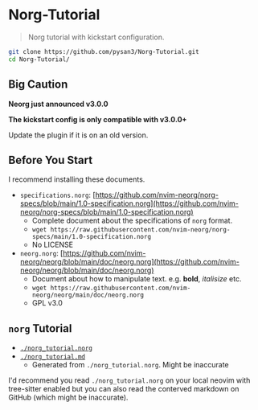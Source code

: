 # Norg-Tutorial

> Norg tutorial with kickstart configuration.

```bash
git clone https://github.com/pysan3/Norg-Tutorial.git
cd Norg-Tutorial/
```

## Big Caution

**Neorg just announced v3.0.0**

**The kickstart config is only compatible with v3.0.0+**

Update the plugin if it is on an old version.

## Before You Start

I recommend installing these documents.

- `specifications.norg`: [https://github.com/nvim-neorg/norg-specs/blob/main/1.0-specification.norg](https://github.com/nvim-neorg/norg-specs/blob/main/1.0-specification.norg)
  - Complete document about the specifications of `norg` format.
  - `wget https://raw.githubusercontent.com/nvim-neorg/norg-specs/main/1.0-specification.norg`
  - No LICENSE
- `neorg.norg`: [https://github.com/nvim-neorg/neorg/blob/main/doc/neorg.norg](https://github.com/nvim-neorg/neorg/blob/main/doc/neorg.norg)
  - Document about how to manipulate text. e.g. **bold**, _italisize_ etc.
  - `wget https://raw.githubusercontent.com/nvim-neorg/neorg/main/doc/neorg.norg`
  - GPL v3.0

## `norg` Tutorial

- [`./norg_tutorial.norg`](./norg_tutorial.norg)
- [`./norg_tutorial.md`](./norg_tutorial.md)
  - Generated from `./norg_tutorial.norg`. Might be inaccurate

I'd recommend you read `./norg_tutorial.norg` on your local neovim with tree-sitter enabled
but you can also read the conterved markdown on GitHub (which might be inaccurate).
